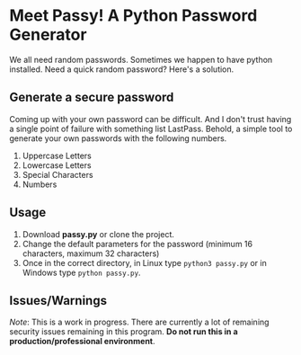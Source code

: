 # Meet Passy! A Python Password Generator

We all need random passwords. Sometimes we happen to have python installed. Need a quick random password? Here's a solution.

## Generate a secure password

Coming up with your own password can be difficult. And I don't trust having a single point of failure with something list LastPass. Behold, a simple tool to generate your own passwords with the following numbers.

1. Uppercase Letters
2. Lowercase Letters
3. Special Characters
4. Numbers

## Usage

1. Download __passy.py__ or clone the project.
2. Change the default parameters for the password (minimum 16 characters, maximum 32 characters)
3. Once in the correct directory, in Linux type `python3 passy.py` or in Windows type `python passy.py`.

## Issues/Warnings

_Note_: This is a work in progress. There are currently a lot of remaining security issues remaining in this program. __Do not run this in a production/professional environment__.